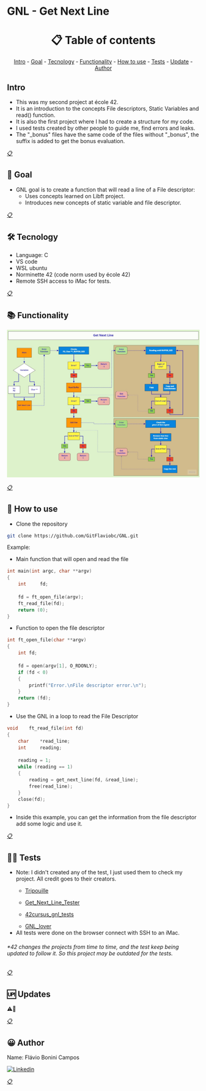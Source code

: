 # GNL - Get Next Line

<h1 name ="content" align = "center">📋 Table of contents</h1>
<p align = "center">
  <a href = "#intro">Intro</a> -
  <a href = "#goal">Goal</a> -
  <a href = "#tec">Tecnology</a> -
  <a href = "#function">Functionality</a> -
  <a href = "#how">How to use</a> -
  <a href = "#test">Tests</a> -
  <a href = "#update">Update</a> -
  <a href = "#author">Author</a>
</p>

<a name="intro"/> <h2> Intro </h2> </a>
- This was my second project at école 42.
- It is an introduction to the concepts File descriptors, Static Variables and read() function.
- It is also the first project where I had to create a structure for my code.
- I used tests created by other people to guide me, find errors and leaks.
- The "_bonus" files have the same code of the files without "_bonus", the suffix is added to get the bonus evaluation. 
<p></p>
<a href = "#content">📋</a>

<a name="goal"/> <h2> 🎯 Goal </h2> </a>
- GNL goal is to create a function that will read a line of a File descriptor:
  - Uses concepts learned on Libft project. 
  - Introduces new concepts of static variable and file descriptor.
<p></p>
<a href = "#content">📋</a>

<a name="tec"/> <h2> 🛠️ Tecnology </h2> </a>
- Language: C
- VS code
- WSL ubuntu
- Norminette 42 (code norm used by école 42)
- Remote SSH access to iMac for tests.
<p></p>
<a href = "#content">📋</a>

<a name="function"/> <h2> 📚 Functionality </h2> </a>

![Flow Chart](https://github.com/GitFlaviobc/GNL/blob/main/Images/GNL_Flowchart.jpg)

<p></p>
<a href = "#content">📋</a>

<a name="how"/> <h2> 📖 How to use </h2> </a>

- Clone the repository
```bash
git clone https://github.com/GitFlaviobc/GNL.git
```
Example:

- Main function that will open and read the file
```c
int	main(int argc, char **argv)
{
	int		fd;

	fd = ft_open_file(argv);
	ft_read_file(fd);
	return (0);
}
```

- Function to open the file descriptor
```c
int	ft_open_file(char **argv)
{
	int	fd;

	fd = open(argv[1], O_RDONLY);
	if (fd < 0)
	{
		printf("Error.\nFile descriptor error.\n");
	}
	return (fd);
}
```

- Use the GNL in a loop to read the File Descriptor
```c
void	ft_read_file(int fd)
{
	char	*read_line;
	int		reading;

	reading = 1;
	while (reading == 1)
	{
		reading = get_next_line(fd, &read_line);
		free(read_line);
	}
	close(fd);
}
```
- Inside this example, you can get the information from the file descriptor add some logic and use it.

<p></p>
<a href = "#content">📋</a>

<a name="test"/> <h2> 👨‍💻 Tests </h2> </a>
- Note: I didn't created any of the test, I just used them to check my project. All credit goes to their creators. <p></p>
  - [Tripouille](https://github.com/Tripouille/gnlTester) <p></p>
  - [Get_Next_Line_Tester](https://github.com/Hellio404/Get_Next_Line_Tester) <p></p>
  - [42cursus_gnl_tests](https://github.com/mrjvs/42cursus_gnl_tests) <p></p>
  - [GNL_lover](https://github.com/charMstr/GNL_lover)
- All tests were done on the browser connect with SSH to an iMac.
<p></p>

###### *42 changes the projects from time to time, and the test keep being updated to follow it. So this project may be outdated for the tests.

<p></p>
<a href = "#content">📋</a>

<a name="update"/> <h2> 🆙 Updates </h2> </a>
⚠️🚧
<p></p>
<a href = "#content">📋</a>

<a name="author"/> <h2> 😀 Author </h2> </a>
Name: Flávio Bonini Campos
<p></p>

[![Linkedin](https://img.shields.io/badge/LinkedIn-0077B5?style=for-the-badge&logo=linkedin&logoColor=white)](https://www.linkedin.com/in/flaviobc88/)
<p></p>
<a href = "#content">📋</a>
<p></p>
